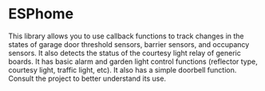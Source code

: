 # ESPhome
This library allows you to use callback functions to track changes in the states of garage door threshold sensors, barrier sensors, and occupancy sensors. It also detects the status of the courtesy light relay of generic boards. It has basic alarm and garden light control functions (reflector type, courtesy light, traffic light, etc). It also has a simple doorbell function. Consult the project to better understand its use.
